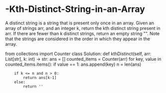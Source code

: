 # -Kth-Distinct-String-in-an-Array

A distinct string is a string that is present only once in an array.
Given an array of strings arr, and an integer k, return the kth distinct string present in arr. If there are fewer than k distinct strings, return an empty string "".
Note that the strings are considered in the order in which they appear in the array.

from collections import Counter
class Solution:
    def kthDistinct(self, arr: List[str], k: int) -> str:
        ans = []
        counted_items = Counter(arr)
        for key, value in counted_items.items():
            if value == 1:
                ans.append(key)
        n = len(ans)

        if k <= n and n > 0:
            return ans[k-1]
        else:
            return '' 

